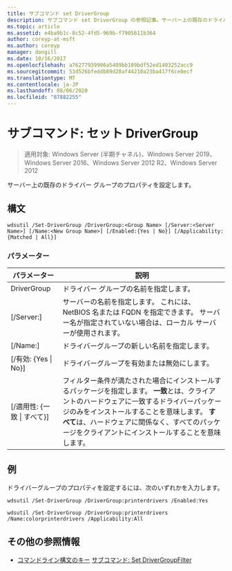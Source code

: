 ```yaml
---
title: サブコマンド set DriverGroup
description: サブコマンド set DriverGroup の参照記事。サーバー上の既存のドライバーグループのプロパティを設定します。
ms.topic: article
ms.assetid: e4ba9b1c-8c52-4fd5-969b-f7905611b364
author: coreyp-at-msft
ms.author: coreyp
manager: dongill
ms.date: 10/16/2017
ms.openlocfilehash: a76277939906a5409bb109bdf52ed1403252acc9
ms.sourcegitcommit: 53d526bfeddb89d28af44210a23ba417f6ce0ecf
ms.translationtype: MT
ms.contentlocale: ja-JP
ms.lasthandoff: 08/06/2020
ms.locfileid: "87882255"
---
```

# <a name="subcommand-set-drivergroup"></a>サブコマンド: セット DriverGroup

> 適用対象: Windows Server (半期チャネル)、Windows Server 2019、Windows Server 2016、Windows Server 2012 R2、Windows Server 2012

サーバー上の既存のドライバー グループのプロパティを設定します。

## <a name="syntax"></a>構文
```
wdsutil /Set-DriverGroup /DriverGroup:<Group Name> [/Server:<Server Name>] [/Name:<New Group Name>] [/Enabled:{Yes | No}] [/Applicability:{Matched | All}]
```
### <a name="parameters"></a>パラメーター
|パラメーター|説明|
|-------|--------|
|DriverGroup<Group Name>|ドライバー グループの名前を指定します。|
|[/Server:<Server name>]|サーバーの名前を指定します。 これには、NetBIOS 名または FQDN を指定できます。 サーバー名が指定されていない場合は、ローカル サーバーが使用されます。|
|[/Name:<New Group Name>]|ドライバーグループの新しい名前を指定します。|
|[/有効: {Yes &#124; No}]|ドライバーグループを有効または無効にします。|
|[/適用性: {一致 &#124; すべて}]|フィルター条件が満たされた場合にインストールするパッケージを指定します。 **一致**とは、クライアントのハードウェアに一致するドライバーパッケージのみをインストールすることを意味します。 **すべて**は、ハードウェアに関係なく、すべてのパッケージをクライアントにインストールすることを意味します。|
## <a name="examples"></a>例
ドライバーグループのプロパティを設定するには、次のいずれかを入力します。
```
wdsutil /Set-DriverGroup /DriverGroup:printerdrivers /Enabled:Yes
```
```
wdsutil /Set-DriverGroup /DriverGroup:printerdrivers /Name:colorprinterdrivers /Applicability:All
```
## <a name="additional-references"></a>その他の参照情報
- [コマンドライン構文のキー](command-line-syntax-key.md) 
[サブコマンド: Set DriverGroupFilter](subcommand-set-drivergroupfilter.md)
